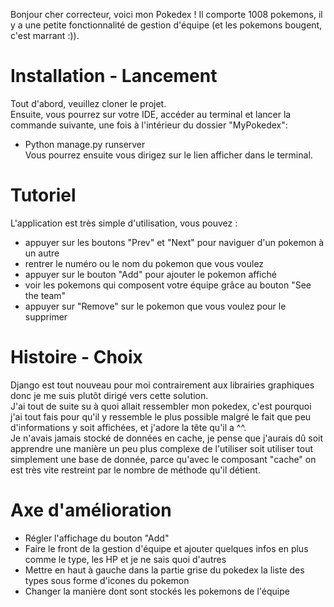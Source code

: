 Bonjour cher correcteur, voici mon Pokedex ! Il comporte 1008 pokemons, il y a une petite fonctionnalité de gestion d'équipe (et les pokemons bougent, c'est marrant :)).

# Installation - Lancement

Tout d'abord, veuillez cloner le projet. \
Ensuite, vous pourrez sur votre IDE, accéder au terminal et lancer la commande suivante, une fois à l'intérieur du dossier "MyPokedex": 
  - Python  manage.py  runserver \
Vous pourrez ensuite vous dirigez sur le lien afficher dans le terminal.

# Tutoriel

L'application est très simple d'utilisation, vous pouvez :
- appuyer sur les boutons "Prev" et "Next" pour naviguer d'un pokemon à un autre
- rentrer le numéro ou le nom du pokemon que vous voulez
- appuyer sur le bouton "Add" pour ajouter le pokemon affiché
- voir les pokemons qui composent votre équipe grâce au bouton "See the team"
- appuyer sur "Remove" sur le pokemon que vous voulez pour le supprimer

# Histoire - Choix

Django est tout nouveau pour moi contrairement aux librairies graphiques donc je me suis plutôt dirigé vers cette solution. \
J'ai tout de suite su à quoi allait ressembler mon pokedex, c'est pourquoi j'ai tout fais pour qu'il y ressemble le plus possible malgré le fait que peu d'informations y soit affichées, et j'adore la tête qu'il a ^^. \
Je n'avais jamais stocké de données en cache, je pense que j'aurais dû soit apprendre une manière un peu plus complexe de l'utiliser soit utiliser tout simplement une base de donnée,
parce qu'avec le composant "cache" on est très vite restreint par le nombre de méthode qu'il détient.

# Axe d'amélioration

- Régler l'affichage du bouton "Add"
- Faire le front de la gestion d'équipe et ajouter quelques infos en plus comme le type, les HP et je ne sais quoi d'autres
- Mettre en haut à gauche dans la partie grise du pokedex la liste des types sous forme d'icones du pokemon
- Changer la manière dont sont stockés les pokemons de l'équipe

  
